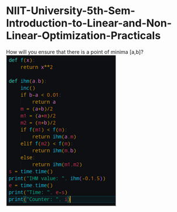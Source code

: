 # NIIT-University-5th-Sem-Introduction-to-Linear-and-Non-Linear-Optimization-Practicals
How will you ensure that there is a point of minima [a,b]?
![alt text](ihm.png)
